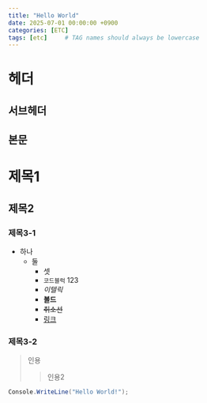 ```yaml
---
title: "Hello World"
date: 2025-07-01 00:00:00 +0900
categories: [ETC]
tags: [etc]     # TAG names should always be lowercase
---
```


헤더
=====

서브헤더
-----

본문
---

# 제목1

## 제목2

### 제목3-1

* 하나
  * 둘
    * 셋
    * `코드블럭` 123
    * *이텔릭*
    * **볼드**
    * ~~취소선~~
    * [링크](https://eunseo-1110.github.io/)

### 제목3-2

> 인용
>
> > 인용2

~~~c#
Console.WriteLine("Hello World!");
~~~

